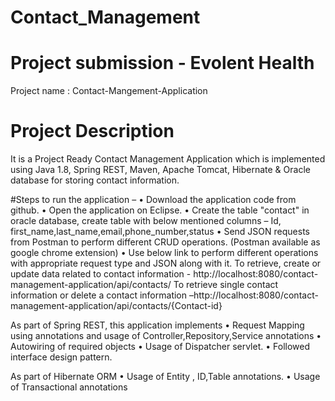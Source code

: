 # Contact_Management
# Project submission - Evolent Health
Project name : Contact-Mangement-Application

# Project Description
It is a Project Ready Contact Management Application which is implemented using Java 1.8, Spring REST, Maven, Apache Tomcat, Hibernate & Oracle database for storing contact information.

#Steps to run the application –
• Download the application code from github.
• Open the application on Eclipse.
• Create the table "contact" in oracle database, create table with below mentioned columns –
  Id, first_name,last_name,email,phone_number,status
• Send JSON requests from Postman to perform different CRUD operations. (Postman available as google chrome extension)
• Use below link to perform different operations with appropriate request type and JSON along with it.
To retrieve, create or update data related to contact information - http://localhost:8080/contact-management-application/api/contacts/
To retrieve single contact information or delete a contact information –http://localhost:8080/contact-management-application/api/contacts/{Contact-id}

As part of Spring REST, this application implements
• Request Mapping using annotations and usage of Controller,Repository,Service annotations
• Autowiring of required objects
• Usage of Dispatcher servlet.
• Followed interface design pattern.

As part of Hibernate ORM
• Usage of Entity , ID,Table annotations.
• Usage of Transactional annotations

